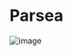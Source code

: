 # Parsea
![image](https://github.com/user-attachments/assets/e629106a-8778-41c8-812e-0a9501df9fe6)

